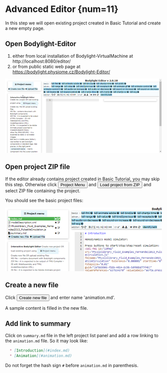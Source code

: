 # Advanced Editor {num=11}

In this step we will open existing project created in Basic Tutorial and create a new empty page.

## Open Bodylight-Editor 

1. either from local installation of Bodylight-VirtualMachine at http://localhost:8080/editor/
2. or from public static web page at https://bodylight.physiome.cz/Bodylight-Editor/

![Editor](BodylightEditor1.png)


## Open project ZIP file

If the editor already contains project created in Basic Tutorial, you may skip this step. Otherwise click <button>Project Menu</button> and <button>Load project from ZIP</button> and select ZIP file containing the project. 

You should see the basic project files:

![EditorBasicFiles](EditorBasicFiles.png)


## Create a new file

Click <button><i class="fa fa-plus"></i> Create new file</button> and enter name 'animation.md'.

A sample content is filled in the new file.

## Add link to summary

Click on `summary.md` file in the left project list panel and add a row linking to the `animation.md` file. So it may look like:
```markdown
  * [Introduction](#index.md)
  * [Animation](#animation.md)
```

Do not forget the hash sign `#` before `animation.md` in parenthesis.
